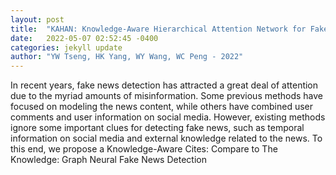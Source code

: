```yaml
---
layout: post
title:  "KAHAN: Knowledge-Aware Hierarchical Attention Network for Fake News detection on Social Media"
date:   2022-05-07 02:52:45 -0400
categories: jekyll update
author: "YW Tseng, HK Yang, WY Wang, WC Peng - 2022"
---
```

In recent years, fake news detection has attracted a great deal of attention due to the myriad amounts of misinformation. Some previous methods have focused on modeling the news content, while others have combined user comments and user information on social media. However, existing methods ignore some important clues for detecting fake news, such as temporal information on social media and external knowledge related to the news. To this end, we propose a Knowledge-Aware Cites: Compare to The Knowledge: Graph Neural Fake News Detection